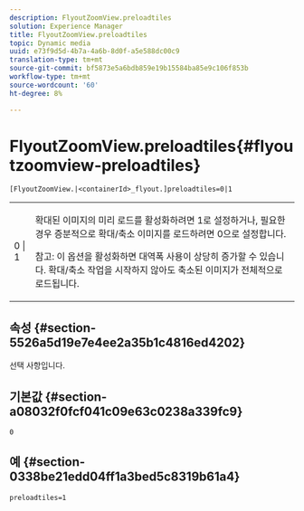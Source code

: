 ```yaml
---
description: FlyoutZoomView.preloadtiles
solution: Experience Manager
title: FlyoutZoomView.preloadtiles
topic: Dynamic media
uuid: e73f9d5d-4b7a-4a6b-8d0f-a5e588dc00c9
translation-type: tm+mt
source-git-commit: bf5873e5a6bdb859e19b15584ba85e9c106f853b
workflow-type: tm+mt
source-wordcount: '60'
ht-degree: 8%

---
```



# FlyoutZoomView.preloadtiles{#flyoutzoomview-preloadtiles}

`[FlyoutZoomView.|<containerId>_flyout.]preloadtiles=0|1`

<table id="table_8E44EC404A1A45C59EA1EF2766613930"> 
 <tbody> 
  <tr> 
   <td colname="col1"> <p> <span class="codeph"> 0 | 1 </span> </p> </td> 
   <td colname="col2"> <p> 확대된 이미지의 미리 로드를 활성화하려면 <span class="codeph"> 1</span>로 설정하거나, 필요한 경우 증분적으로 확대/축소 이미지를 로드하려면 <span class="codeph"> 0</span>으로 설정합니다. </p> <p> <p>참고: 이 옵션을 활성화하면 대역폭 사용이 상당히 증가할 수 있습니다. 확대/축소 작업을 시작하지 않아도 축소된 이미지가 전체적으로 로드됩니다. </p> </p> </td> 
  </tr> 
 </tbody> 
</table>

## 속성 {#section-5526a5d19e7e4ee2a35b1c4816ed4202}

선택 사항입니다.

## 기본값 {#section-a08032f0fcf041c09e63c0238a339fc9}

`0`

## 예 {#section-0338be21edd04ff1a3bed5c8319b61a4}

`preloadtiles=1`
